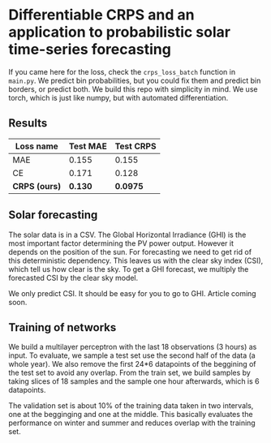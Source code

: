 
# Differentiable CRPS and an application to probabilistic solar time-series forecasting

If you came here for the loss, check the `crps_loss_batch` function in `main.py`. We predict bin probabilities, but you could fix them and predict bin borders, or predict both.
We build this repo with simplicity in mind. We use torch, which is just like numpy, but with automated differentiation. 

## Results

|Loss name| Test MAE | Test CRPS|
|---|---|---|
|MAE|0.155|0.155|
|CE|0.171|0.128|
|**CRPS (ours)**|**0.130**|**0.0975**|

## Solar forecasting

The solar data is in a CSV. The Global Horizontal Irradiance (GHI) is the most important factor determining the PV power output. However it depends on the position of the sun. For forecasting we need to get rid of this deterministic dependency. This leaves us with the clear sky index (CSI), which tell us how clear is the sky. To get a GHI forecast, we multiply the forecasted CSI by the clear sky model.

We only predict CSI. It should be easy for you to go to GHI. 
Article coming soon. 


## Training of networks

We build a multilayer perceptron with the last 18 observations (3 hours) as input. 
To evaluate, we sample a test set use the second half of the data (a whole year). We also remove the first 24*6 datapoints of the beggining of the test set to avoid any overlap.
From the train set, we build samples by taking slices of 18 samples and the sample one hour afterwards, which is 6 datapoints.

The validation set is about 10% of the training data taken in two intervals, one at the begginging and one at the middle. This basically evaluates the performance on winter and summer and reduces overlap with the training set.

